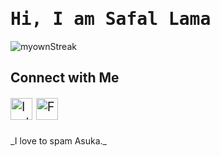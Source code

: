 # <samp>Hi, I am Safal Lama</samp>

![myownStreak](https://github-streaks-73e2.onrender.com/streak/ryuzinoh/image?theme=monochrome)
  
## Connect with Me
<p style="font-size: 20px;">
  <a href="https://www.instagram.com/happillli_/"><img src="https://cdn.jsdelivr.net/npm/simple-icons@v6/icons/instagram.svg" alt="Instagram" width="35" height="35" /></a>
  <a href="https://www.facebook.com/myExistenceIsMythToMyOwnPast/"><img src="https://cdn.jsdelivr.net/npm/simple-icons@v6/icons/facebook.svg" alt="Facebook" width="35" height="35" /></a>
</p> 
_I love to spam Asuka._


